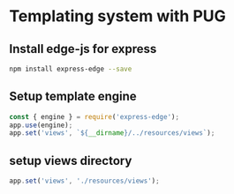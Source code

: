 # Templating system with PUG

## Install edge-js for express
```bash
npm install express-edge --save
```
## Setup template engine 
```js
const { engine } = require('express-edge');
app.use(engine);
app.set('views', `${__dirname}/../resources/views`);
```

## setup views directory
```js
app.set('views', './resources/views');
```